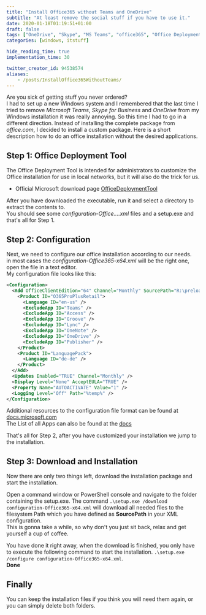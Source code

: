```yaml
---
title: "Install Office365 without Teams and OneDrive"
subtitle: "At least remove the social stuff if you have to use it."
date: 2020-01-18T01:19:51+01:00
draft: false
tags: ["OneDrive", "Skype", "MS Teams", "office365", "Office Deployment Tool"]
categories: [windows, itstuff]

hide_reading_time: true
implementation_time: 30

twitter_creator_id: 94538574
aliases:
    - /posts/InstallOffice365WithoutTeams/
---
```


Are you sick of getting stuff you never ordered?  
I had to set up a new Windows system and I remembered that the last time I tried to remove *Microsoft Teams*, *Skype for Business* and *OneDrive* from my Windows installation it was really annoying. So this time I had to go in a different direction. Instead of installing the complete package from *office.com*, I decided to install a custom package. Here is a short description how to do an office installation without the desired applications.
<!--more-->
## Step 1: Office Deployment Tool

The Office Deployment Tool is intended for administrators to customize the Office installation for use in local networks, but it will also do the trick for us.

- Official Microsoft download page [OfficeDeploymentTool](https://www.microsoft.com/en-us/download/details.aspx?id=49117)

After you have downloaded the executable, run it and select a directory to extract the contents to.  
You should see some *configuration-Office....xml* files and a setup.exe and that's all for Step 1.

## Step 2: Configuration

Next, we need to configure our office installation according to our needs.  
in most cases the *configuration-Office365-x64.xml* will be the right one, open the file in a text editor.  
My configuration file looks like this:

```xml
<Configuration>
  <Add OfficeClientEdition="64" Channel="Monthly" SourcePath="R:\preload" AllowCdnFallback="True">
    <Product ID="O365ProPlusRetail">
      <Language ID="en-us" />
      <ExcludeApp ID="Teams" />
      <ExcludeApp ID="Access" />
      <ExcludeApp ID="Groove" />
      <ExcludeApp ID="Lync" />
      <ExcludeApp ID="OneNote" />
      <ExcludeApp ID="OneDrive" />
      <ExcludeApp ID="Publisher" />
    </Product>
    <Product ID="LanguagePack">
      <Language ID="de-de" />
    </Product>
  </Add>
  <Updates Enabled="TRUE" Channel="Monthly" />
  <Display Level="None" AcceptEULA="TRUE" />
  <Property Name="AUTOACTIVATE" Value="1" />
  <Logging Level="Off" Path="%temp%" />
</Configuration>
```

Additional resources to the configuration file format can be found at [docs.microsoft.com](https://docs.microsoft.com/en-us/deployoffice/configuration-options-for-the-office-2016-deployment-tool)  
The List of all Apps can also be found at the [docs](https://docs.microsoft.com/en-us/deployoffice/configuration-options-for-the-office-2016-deployment-tool#id-attribute-part-of-excludeapp-element)  

That's all for Step 2, after you have customized your installation we jump to the installation.

## Step 3: Download and Installation

Now there are only two things left, download the installation package and start the installation.  
  
Open a command window or PowerShell console and navigate to the folder containing the setup.exe.
The command `.\setup.exe /download configuration-Office365-x64.xml` will download all needed files to the filesystem Path which you have defined as **SourcePath** in your XML configuration.  
This is gonna take a while, so why don't you just sit back, relax and get yourself a cup of coffee.
  
You have done it right away, when the download is finished, you only have to execute the following command to start the installation.
`.\setup.exe /configure configuration-Office365-x64.xml`.  
**Done**

## Finally

You can keep the installation files if you think you will need them again, or you can simply delete both folders.
